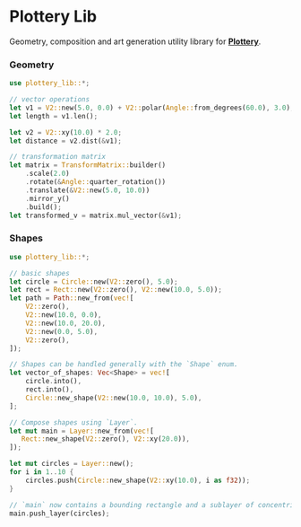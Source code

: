 <!-- cargo-rdme start -->

# Plottery Lib

Geometry, composition and art generation utility library for [**Plottery**](https://github.com/TobiasGrothmann/plottery).

### Geometry
```rust
use plottery_lib::*;

// vector operations
let v1 = V2::new(5.0, 0.0) + V2::polar(Angle::from_degrees(60.0), 3.0);
let length = v1.len();

let v2 = V2::xy(10.0) * 2.0;
let distance = v2.dist(&v1);

// transformation matrix
let matrix = TransformMatrix::builder()
    .scale(2.0)
    .rotate(&Angle::quarter_rotation())
    .translate(&V2::new(5.0, 10.0))
    .mirror_y()
    .build();
let transformed_v = matrix.mul_vector(&v1);
```

### Shapes
```rust
use plottery_lib::*;

// basic shapes
let circle = Circle::new(V2::zero(), 5.0);
let rect = Rect::new(V2::zero(), V2::new(10.0, 5.0));
let path = Path::new_from(vec![
    V2::zero(),
    V2::new(10.0, 0.0),
    V2::new(10.0, 20.0),
    V2::new(0.0, 5.0),
    V2::zero(),
]);

// Shapes can be handled generally with the `Shape` enum.
let vector_of_shapes: Vec<Shape> = vec![
    circle.into(),
    rect.into(),
    Circle::new_shape(V2::new(10.0, 10.0), 5.0),
];

// Compose shapes using `Layer`.
let mut main = Layer::new_from(vec![
   Rect::new_shape(V2::zero(), V2::xy(20.0)),
]);

let mut circles = Layer::new();
for i in 1..10 {
    circles.push(Circle::new_shape(V2::xy(10.0), i as f32));
}

// `main` now contains a bounding rectangle and a sublayer of concentric circles.
main.push_layer(circles);
```

<!-- cargo-rdme end -->
